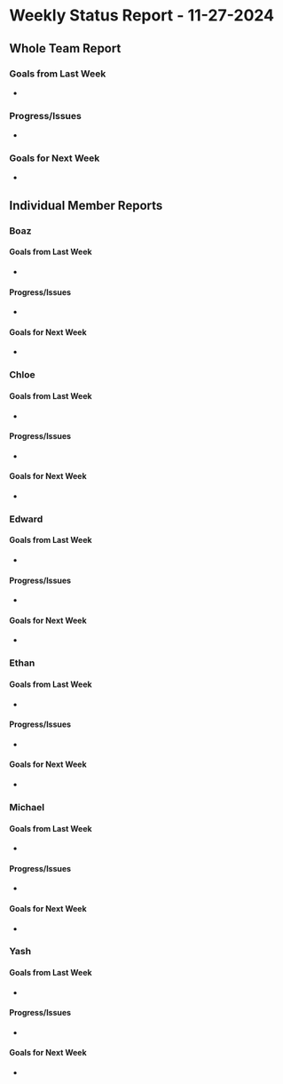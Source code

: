 # Weekly Status Report - 11-27-2024

## Whole Team Report

### Goals from Last Week
- 
### Progress/Issues
- 

### Goals for Next Week
- 

## Individual Member Reports

### Boaz

#### Goals from Last Week
- 

#### Progress/Issues
- 

#### Goals for Next Week
- 

### Chloe

#### Goals from Last Week
- 

#### Progress/Issues
- 

#### Goals for Next Week
- 

### Edward

#### Goals from Last Week
- 

#### Progress/Issues
- 

#### Goals for Next Week
- 

### Ethan

#### Goals from Last Week
- 

#### Progress/Issues
- 

#### Goals for Next Week
- 

### Michael

#### Goals from Last Week
- 

#### Progress/Issues
- 

#### Goals for Next Week
- 

### Yash

#### Goals from Last Week
- 

#### Progress/Issues
- 

#### Goals for Next Week
- 

